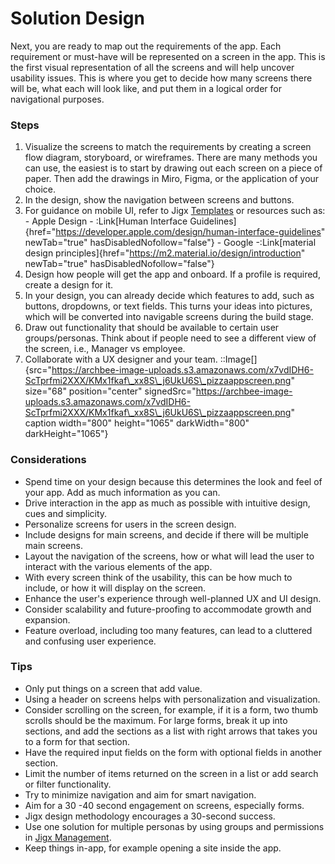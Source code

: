# Solution Design

Next, you are ready to map out the requirements of the app. Each requirement or must-have will be represented on a screen in the app. This is the first visual representation of all the screens and will help uncover usability issues. This is where you get to decide how many screens there will be, what each will look like, and put them in a logical order for navigational purposes.

### Steps

1. Visualize the screens to match the requirements by creating a screen flow diagram, storyboard, or wireframes. There are many methods you can use, the easiest is to start by drawing out each screen on a piece of paper. Then add the drawings in Miro, Figma, or the application of your choice.
2. In the design, show the navigation between screens and buttons.
3. For guidance on mobile UI, refer to Jigx [Templates](../../building-apps-with-jigx/ui/jigs-_screens_/jig-templates.md) or resources such as: - Apple Design - :Link\[Human Interface Guidelines]{href="https://developer.apple.com/design/human-interface-guidelines" newTab="true" hasDisabledNofollow="false"} - Google -:Link\[material design principles]{href="https://m2.material.io/design/introduction" newTab="true" hasDisabledNofollow="false"}
4. Design how people will get the app and onboard. If a profile is required, create a design for it.
5. In your design, you can already decide which features to add, such as buttons, dropdowns, or text fields. This turns your ideas into pictures, which will be converted into navigable screens during the build stage.
6. Draw out functionality that should be available to certain user groups/personas. Think about if people need to see a different view of the screen, i.e., Manager vs employee.
7. Collaborate with a UX designer and your team. ::Image\[]{src="https://archbee-image-uploads.s3.amazonaws.com/x7vdIDH6-ScTprfmi2XXX/KMx1fkaf\_xx8S\_j6UkU6S\_pizzaappscreen.png" size="68" position="center" signedSrc="https://archbee-image-uploads.s3.amazonaws.com/x7vdIDH6-ScTprfmi2XXX/KMx1fkaf\_xx8S\_j6UkU6S\_pizzaappscreen.png" caption width="800" height="1065" darkWidth="800" darkHeight="1065"}

### Considerations

* Spend time on your design because this determines the look and feel of your app. Add as much information as you can.
* Drive interaction in the app as much as possible with intuitive design, cues and simplicity.
* Personalize screens for users in the screen design.
* Include designs for main screens, and decide if there will be multiple main screens.
* Layout the navigation of the screens, how or what will lead the user to interact with the various elements of the app.
* With every screen think of the usability, this can be how much to include, or how it will display on the screen.
* Enhance the user's experience through well-planned UX and UI design.
* Consider scalability and future-proofing to accommodate growth and expansion.
* Feature overload, including too many features, can lead to a cluttered and confusing user experience.

### Tips

* Only put things on a screen that add value.
* Using a header on screens helps with personalization and visualization.
* Consider scrolling on the screen, for example, if it is a form, two thumb scrolls should be the maximum. For large forms, break it up into sections, and add the sections as a list with right arrows that takes you to a form for that section.
* Have the required input fields on the form with optional fields in another section.
* Limit the number of items returned on the screen in a list or add search or filter functionality.
* Try to minimize navigation and aim for smart navigation.
* Aim for a 30 -40 second engagement on screens, especially forms.
* Jigx design methodology encourages a 30-second success.
* Use one solution for multiple personas by using groups and permissions in [Jigx Management](<../../Administration/Management Overview.md>).
* Keep things in-app, for example opening a site inside the app.
